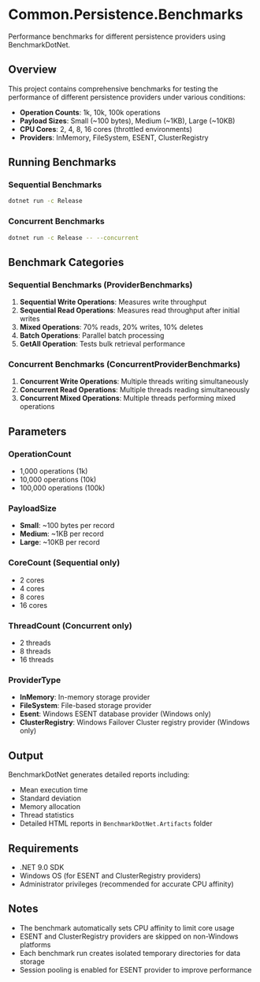 # Common.Persistence.Benchmarks

Performance benchmarks for different persistence providers using BenchmarkDotNet.

## Overview

This project contains comprehensive benchmarks for testing the performance of different persistence providers under various conditions:

- **Operation Counts**: 1k, 10k, 100k operations
- **Payload Sizes**: Small (~100 bytes), Medium (~1KB), Large (~10KB)
- **CPU Cores**: 2, 4, 8, 16 cores (throttled environments)
- **Providers**: InMemory, FileSystem, ESENT, ClusterRegistry

## Running Benchmarks

### Sequential Benchmarks

```bash
dotnet run -c Release
```

### Concurrent Benchmarks

```bash
dotnet run -c Release -- --concurrent
```

## Benchmark Categories

### Sequential Benchmarks (ProviderBenchmarks)

1. **Sequential Write Operations**: Measures write throughput
2. **Sequential Read Operations**: Measures read throughput after initial writes
3. **Mixed Operations**: 70% reads, 20% writes, 10% deletes
4. **Batch Operations**: Parallel batch processing
5. **GetAll Operation**: Tests bulk retrieval performance

### Concurrent Benchmarks (ConcurrentProviderBenchmarks)

1. **Concurrent Write Operations**: Multiple threads writing simultaneously
2. **Concurrent Read Operations**: Multiple threads reading simultaneously
3. **Concurrent Mixed Operations**: Multiple threads performing mixed operations

## Parameters

### OperationCount
- 1,000 operations (1k)
- 10,000 operations (10k)
- 100,000 operations (100k)

### PayloadSize
- **Small**: ~100 bytes per record
- **Medium**: ~1KB per record
- **Large**: ~10KB per record

### CoreCount (Sequential only)
- 2 cores
- 4 cores
- 8 cores
- 16 cores

### ThreadCount (Concurrent only)
- 2 threads
- 8 threads
- 16 threads

### ProviderType
- **InMemory**: In-memory storage provider
- **FileSystem**: File-based storage provider
- **Esent**: Windows ESENT database provider (Windows only)
- **ClusterRegistry**: Windows Failover Cluster registry provider (Windows only)

## Output

BenchmarkDotNet generates detailed reports including:
- Mean execution time
- Standard deviation
- Memory allocation
- Thread statistics
- Detailed HTML reports in `BenchmarkDotNet.Artifacts` folder

## Requirements

- .NET 9.0 SDK
- Windows OS (for ESENT and ClusterRegistry providers)
- Administrator privileges (recommended for accurate CPU affinity)

## Notes

- The benchmark automatically sets CPU affinity to limit core usage
- ESENT and ClusterRegistry providers are skipped on non-Windows platforms
- Each benchmark run creates isolated temporary directories for data storage
- Session pooling is enabled for ESENT provider to improve performance